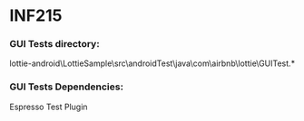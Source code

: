 # INF215

### GUI Tests directory:
lottie-android\LottieSample\src\androidTest\java\com\airbnb\lottie\GUITest.*

### GUI Tests Dependencies:
Espresso Test Plugin
